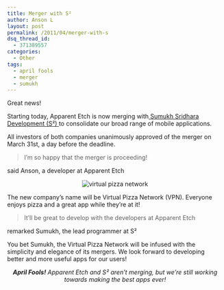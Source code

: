 ```yaml
---
title: Merger with S²
author: Anson L
layout: post
permalink: /2011/04/merger-with-s
dsq_thread_id:
  - 371389557
categories:
  - Other
tags:
  - april fools
  - merger
  - sumukh
---
```

Great news!

Starting today, Apparent Etch is now merging with[ Sumukh Sridhara Development (S²) ][1]to consolidate our broad range of mobile applications.

All investors of both companies unanimously approved of the merger on March 31st, a day before the deadline.

> I&#8217;m so happy that the merger is proceeding!

said Anson, a developer at Apparent Etch

<p style="text-align: center;">
  <img class="aligncenter size-full wp-image-577" title="virtual pizza network logo" src="https://i0.wp.com/apparentetch.com/wp-content/uploads/2011/04/vpn.png?resize=362%2C312" alt="virtual pizza network" data-recalc-dims="1" />
</p>

The new company&#8217;s name will be Virtual Pizza Network (VPN). Everyone enjoys pizza and a great app while they&#8217;re at it!

> It&#8217;ll be great to develop with the developers at Apparent Etch

remarked Sumukh, the lead programmer at S²

You bet Sumukh, the Virtual Pizza Network will be infused with the simplicity and elegance of its mergers. We look forward to developing better and more useful apps for our users!

<p style="text-align: center;">
  <em><strong>April Fools!</strong> Apparent Etch and S² aren&#8217;t merging, but we&#8217;re still working towards making the best apps ever!</em>
</p>

 [1]: http://www.sumukhsridhara.com/